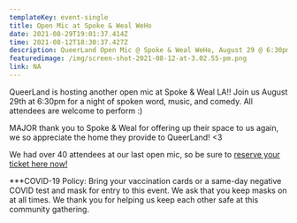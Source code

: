 ```yaml
---
templateKey: event-single
title: Open Mic at Spoke & Weal WeHo
date: 2021-08-29T19:01:37.414Z
time: 2021-08-12T18:30:37.427Z
description: QueerLand Open Mic @ Spoke & Weal WeHo, August 29 @ 6:30pm
featuredimage: /img/screen-shot-2021-08-12-at-3.02.55-pm.png
link: NA
---
```

QueerLand is hosting another open mic at Spoke & Weal LA!! Join us August 29th at 6:30pm for a night of spoken word, music, and comedy. All attendees are welcome to perform :) 

MAJOR thank you to Spoke & Weal for offering up their space to us again, we so appreciate the home they provide to QueerLand! <3

 We had over 40 attendees at our last open mic, so be sure to [reserve your ticket here now!](https://www.eventbrite.com/e/queerland-open-mic-spoke-weal-weho-tickets-164869945445)

\*\**COVID-19 Policy: Bring your vaccination cards or a same-day negative COVID test and mask for entry to this event. We ask that you keep masks on at all times. We thank you for helping us keep each other safe at this community gathering.
